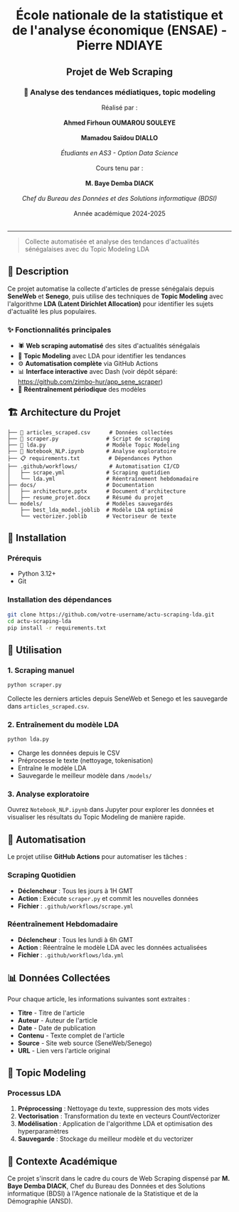 # <center>École nationale de la statistique et de l'analyse économique (ENSAE) - Pierre NDIAYE</center>
## <center>Projet de Web Scraping</center>
### <center>📰 Analyse des tendances médiatiques, topic modeling</center>

<center>Réalisé par :</center>  <br>
<center><strong>Ahmed Firhoun OUMAROU SOULEYE</strong></center><br>
<center><strong>Mamadou Saïdou DIALLO</strong></center><br>
<center><em>Étudiants en AS3 - Option Data Science</em></center><br>


<center>Cours tenu par :</center>  <br>
<center><strong>M. Baye Demba DIACK</strong></center>  <br>
<center><em>Chef du Bureau des Données et des Solutions informatique (BDSI)</em></center>  <br>
<center>Année académique 2024-2025</center><br>


---

> Collecte automatisée et analyse des tendances d'actualités sénégalaises avec du Topic Modeling LDA

## 🎯 Description

Ce projet automatise la collecte d'articles de presse sénégalais depuis **SeneWeb** et **Senego**, puis utilise des techniques de **Topic Modeling** avec l'algorithme **LDA (Latent Dirichlet Allocation)** pour identifier les sujets d'actualité les plus populaires.

### ✨ Fonctionnalités principales
- 🕷️ **Web scraping automatisé** des sites d'actualités sénégalais
- 🧠 **Topic Modeling** avec LDA pour identifier les tendances
- ⚙️ **Automatisation complète** via GitHub Actions
- 📊 **Interface interactive** avec Dash (voir dépôt séparé: https://github.com/zimbo-hur/app_sene_scraper)
- 🔄 **Réentraînement périodique** des modèles

## 🏗️ Architecture du Projet

```
├── 📄 articles_scraped.csv      # Données collectées
├── 🐍 scraper.py               # Script de scraping
├── 🧠 lda.py                   # Modèle Topic Modeling
├── 📓 Notebook_NLP.ipynb       # Analyse exploratoire
├── 📋 requirements.txt         # Dépendances Python
├── .github/workflows/          # Automatisation CI/CD
│   ├── scrape.yml             # Scraping quotidien
│   └── lda.yml                # Réentraînement hebdomadaire
├── docs/                      # Documentation
│   ├── architecture.pptx      # Document d'architecture
│   ├── resume_projet.docx     # Résumé du projet
└── models/                    # Modèles sauvegardés
    ├── best_lda_model.joblib  # Modèle LDA optimisé
    └── vectorizer.joblib      # Vectoriseur de texte
```

## 🚀 Installation

### Prérequis
- Python 3.12+
- Git

### Installation des dépendances
```bash
git clone https://github.com/votre-username/actu-scraping-lda.git
cd actu-scraping-lda
pip install -r requirements.txt
```

## 📖 Utilisation

### 1. Scraping manuel
```bash
python scraper.py
```
Collecte les derniers articles depuis SeneWeb et Senego et les sauvegarde dans `articles_scraped.csv`.

### 2. Entraînement du modèle LDA
```bash
python lda.py
```
- Charge les données depuis le CSV
- Préprocesse le texte (nettoyage, tokenisation)
- Entraîne le modèle LDA
- Sauvegarde le meilleur modèle dans `/models/`

### 3. Analyse exploratoire
Ouvrez `Notebook_NLP.ipynb` dans Jupyter pour explorer les données et visualiser les résultats du Topic Modeling de manière rapide.

## 🤖 Automatisation

Le projet utilise **GitHub Actions** pour automatiser les tâches :

### Scraping Quotidien
- **Déclencheur** : Tous les jours à 1H GMT
- **Action** : Exécute `scraper.py` et commit les nouvelles données
- **Fichier** : `.github/workflows/scrape.yml`

### Réentraînement Hebdomadaire
- **Déclencheur** : Tous les lundi à 6h GMT
- **Action** : Réentraîne le modèle LDA avec les données actualisées
- **Fichier** : `.github/workflows/lda.yml`


## 📊 Données Collectées

Pour chaque article, les informations suivantes sont extraites :
- **Titre** - Titre de l'article
- **Auteur** - Auteur de l'article
- **Date** - Date de publication
- **Contenu** - Texte complet de l'article
- **Source** - Site web source (SeneWeb/Senego)
- **URL** - Lien vers l'article original


## 🧠 Topic Modeling

### Processus LDA
1. **Préprocessing** : Nettoyage du texte, suppression des mots vides
2. **Vectorisation** : Transformation du texte en vecteurs CountVectorizer
3. **Modélisation** : Application de l'algorithme LDA et optimisation des hyperparamètres
4. **Sauvegarde** : Stockage du meilleur modèle et du vectorizer


## 🏫 Contexte Académique

Ce projet s'inscrit dans le cadre du cours de Web Scraping dispensé par **M. Baye Demba DIACK**, Chef du Bureau des Données et des Solutions informatique (BDSI) à l'Agence nationale de la Statistique et de la Démographie (ANSD).

